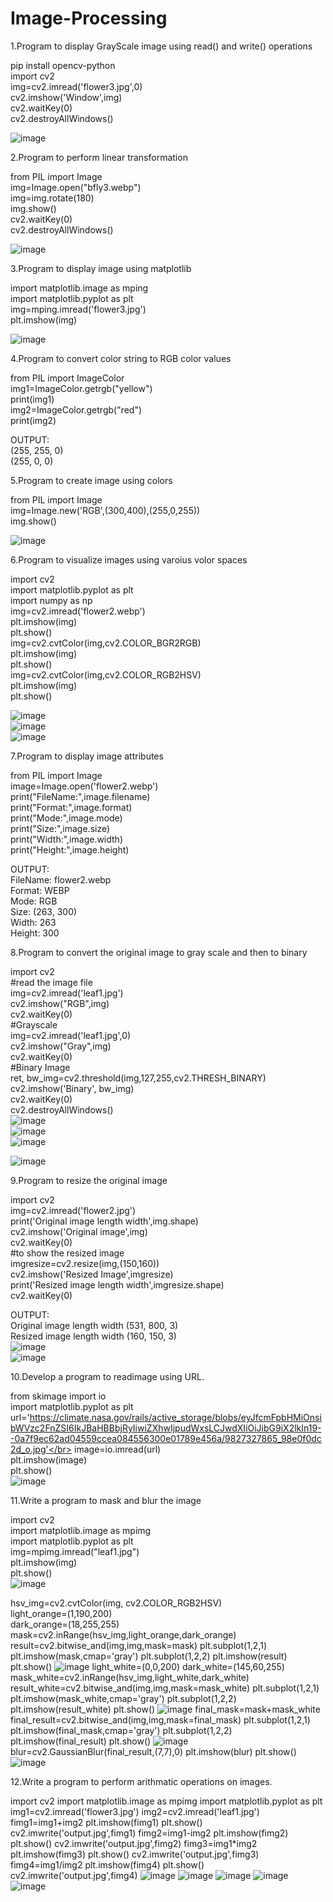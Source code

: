 # Image-Processing
1.Program to display GrayScale image using read() and write() operations

pip install opencv-python</br>
import cv2</br>
img=cv2.imread('flower3.jpg',0)</br>
cv2.imshow('Window',img)</br>
cv2.waitKey(0)</br>
cv2.destroyAllWindows()</br>

![image](https://user-images.githubusercontent.com/97939934/173807678-011c312b-e4d6-409f-9366-b4a53721422e.png)

2.Program to perform linear transformation

from PIL import Image</br>
img=Image.open("bfly3.webp")</br>
img=img.rotate(180)</br>
img.show()</br>
cv2.waitKey(0)</br>
cv2.destroyAllWindows()</br>

![image](https://user-images.githubusercontent.com/97939934/175022026-b46db927-a3c0-46b8-bb85-53dee2797ba5.png)



3.Program to display image using matplotlib

import matplotlib.image as mping</br>
import matplotlib.pyplot as plt</br>
img=mping.imread('flower3.jpg')</br>
plt.imshow(img)</br>

![image](https://user-images.githubusercontent.com/97939934/173808767-1e2dc6a1-a6de-427a-9bfb-d3bf33344cfa.png)</br>

4.Program to convert color string to RGB color values

from PIL import ImageColor</br>
img1=ImageColor.getrgb("yellow")</br>
print(img1)</br>
img2=ImageColor.getrgb("red")</br>
print(img2)</br>

OUTPUT:</br>
(255, 255, 0)</br>
(255, 0, 0)</br>


5.Program to create image using colors

from PIL import Image</br>
img=Image.new('RGB',(300,400),(255,0,255))</br>
img.show()</br>

![image](https://user-images.githubusercontent.com/97939934/173809661-33f675b1-d478-48fd-b0c4-81780098c45d.png)</br>


6.Program to visualize images using varoius volor spaces

import cv2</br>
import matplotlib.pyplot as plt</br>
import numpy as np</br>
img=cv2.imread('flower2.webp')</br>
plt.imshow(img)</br>
plt.show()</br>
img=cv2.cvtColor(img,cv2.COLOR_BGR2RGB)</br>
plt.imshow(img)</br>
plt.show()</br>
img=cv2.cvtColor(img,cv2.COLOR_RGB2HSV)</br>
plt.imshow(img)</br>
plt.show()</br>

![image](https://user-images.githubusercontent.com/97939934/173810745-d3539ea3-94cb-40cc-9813-6e40e31467a1.png)</br>
![image](https://user-images.githubusercontent.com/97939934/173813167-9424d45b-bb31-4abf-983d-9e17308a5e58.png)</br>
![image](https://user-images.githubusercontent.com/97939934/173813279-d5643224-b653-4fe6-a897-4139e8615e88.png)</br>


7.Program to display image attributes

from PIL import Image</br>
image=Image.open('flower2.webp')</br>
print("FileName:",image.filename)</br>
print("Format:",image.format)</br>
print("Mode:",image.mode)</br>
print("Size:",image.size)</br>
print("Width:",image.width)</br>
print("Height:",image.height)</br>

OUTPUT:</br>
FileName: flower2.webp</br>
Format: WEBP</br>
Mode: RGB</br>
Size: (263, 300)</br>
Width: 263</br>
Height: 300</br>


8.Program to convert the original image to gray scale and then to binary

import cv2</br>
#read the image file</br>
img=cv2.imread('leaf1.jpg')</br>
cv2.imshow("RGB",img)</br>
cv2.waitKey(0)</br>
#Grayscale</br>
img=cv2.imread('leaf1.jpg',0)</br>
cv2.imshow("Gray",img)</br>
cv2.waitKey(0)</br>
#Binary Image</br>
ret, bw_img=cv2.threshold(img,127,255,cv2.THRESH_BINARY)</br>
cv2.imshow('Binary', bw_img)</br>
cv2.waitKey(0)</br>
cv2.destroyAllWindows()</br>
![image](https://user-images.githubusercontent.com/97939934/174047484-01102d3e-4909-4f0c-83c0-424792eccdfe.png)</br>
![image](https://user-images.githubusercontent.com/97939934/174047586-f1a7b9d7-9f6a-468c-a3b0-8530b47d28de.png)</br>
![image](https://user-images.githubusercontent.com/97939934/174047676-4c0667bb-7ec8-4773-97f8-243e48496624.png)</br>


![image](https://user-images.githubusercontent.com/97939934/175267385-31b42a08-c043-4ddf-aeca-bcfd6d1f447a.png)




9.Program to resize the original image</br>

import cv2</br>
img=cv2.imread('flower2.jpg')</br>
print('Original image length width',img.shape)</br>
cv2.imshow('Original image',img)</br>
cv2.waitKey(0)</br>
#to show the resized image</br>
imgresize=cv2.resize(img,(150,160))</br>
cv2.imshow('Resized Image',imgresize)</br>
print('Resized image length width',imgresize.shape)</br>
cv2.waitKey(0)</br>

OUTPUT:</br>
Original image length width (531, 800, 3)</br>
Resized image length width (160, 150, 3)</br>
![image](https://user-images.githubusercontent.com/97939934/174047929-d54ef7e2-89c5-4261-9b11-564569b1c038.png)</br>
![image](https://user-images.githubusercontent.com/97939934/174048162-bd46ded8-67eb-4266-a22d-32c0df78bdf1.png)</br>



10.Develop a program to readimage using URL.</br>

from skimage import io</br>
import matplotlib.pyplot as plt</br>
url='https://climate.nasa.gov/rails/active_storage/blobs/eyJfcmFpbHMiOnsibWVzc2FnZSI6IkJBaHBBbjRyIiwiZXhwIjpudWxsLCJwdXIiOiJibG9iX2lkIn19--0a7f9ec62ad04559ccea084556300e01789e456a/9827327865_98e0f0dc2d_o.jpg'</br>
image=io.imread(url)</br>
plt.imshow(image)</br>
plt.show()</br>
![image](https://user-images.githubusercontent.com/97939934/175019786-b1b4feb0-2990-49ab-9804-f3b3bc86999d.png)</br>



11.Write a program to mask and blur the image</br>

import cv2</br>
import matplotlib.image as mpimg</br>
import matplotlib.pyplot as plt</br>
img=mpimg.imread("leaf1.jpg")</br>
plt.imshow(img)</br>
plt.show()</br>
![image](https://user-images.githubusercontent.com/97939934/175020010-42f3f37e-5582-4350-89e4-d7f0935ddf7a.png)</br>

hsv_img=cv2.cvtColor(img, cv2.COLOR_RGB2HSV)</br>
light_orange=(1,190,200)</br>
dark_orange=(18,255,255)</br>
mask=cv2.inRange(hsv_img,light_orange,dark_orange)
result=cv2.bitwise_and(img,img,mask=mask)
plt.subplot(1,2,1)
plt.imshow(mask,cmap='gray')
plt.subplot(1,2,2)
plt.imshow(result)
plt.show()
![image](https://user-images.githubusercontent.com/97939934/175020098-0507bfa7-589e-4494-bee6-47c6dd3e87d6.png)
light_white=(0,0,200)
dark_white=(145,60,255)
mask_white=cv2.inRange(hsv_img,light_white,dark_white)
result_white=cv2.bitwise_and(img,img,mask=mask_white)
plt.subplot(1,2,1)
plt.imshow(mask_white,cmap='gray')
plt.subplot(1,2,2)
plt.imshow(result_white)
plt.show()
![image](https://user-images.githubusercontent.com/97939934/175020184-1d5e5429-767f-4e79-8a4e-0d00f31d46b1.png)
final_mask=mask+mask_white
final_result=cv2.bitwise_and(img,img,mask=final_mask)
plt.subplot(1,2,1)
plt.imshow(final_mask,cmap='gray')
plt.subplot(1,2,2)
plt.imshow(final_result)
plt.show()
![image](https://user-images.githubusercontent.com/97939934/175020299-7654888a-68d1-4b9c-9413-77864927fdb5.png)
blur=cv2.GaussianBlur(final_result,(7,7),0)
plt.imshow(blur)
plt.show()
![image](https://user-images.githubusercontent.com/97939934/175020508-92a308c8-b349-405b-9c69-318fe2553076.png)


12.Write a program to perform arithmatic operations on images.

import cv2
import matplotlib.image as mpimg
import matplotlib.pyplot as plt
img1=cv2.imread('flower3.jpg')
img2=cv2.imread('leaf1.jpg')
fimg1=img1+img2
plt.imshow(fimg1)
plt.show()
cv2.imwrite('output.jpg',fimg1)
fimg2=img1-img2
plt.imshow(fimg2)
plt.show()
cv2.imwrite('output.jpg',fimg2)
fimg3=img1*img2
plt.imshow(fimg3)
plt.show()
cv2.imwrite('output.jpg',fimg3)
fimg4=img1/img2
plt.imshow(fimg4)
plt.show()
cv2.imwrite('output.jpg',fimg4)
![image](https://user-images.githubusercontent.com/97939934/175020761-bc0131d3-1b12-4a4f-871e-46df65ad9e75.png)
![image](https://user-images.githubusercontent.com/97939934/175020852-952dd631-c406-4f81-bb58-0258d6a599a6.png)
![image](https://user-images.githubusercontent.com/97939934/175020936-9674ffc1-8f29-4fa2-be6f-586ce54fa1c3.png)
![image](https://user-images.githubusercontent.com/97939934/175267640-9245cbcc-f2f1-4d78-b291-9b5b1fed46f1.png)
![image](https://user-images.githubusercontent.com/97939934/175267823-391abf88-72b0-4276-adad-6004c567be65.png)




